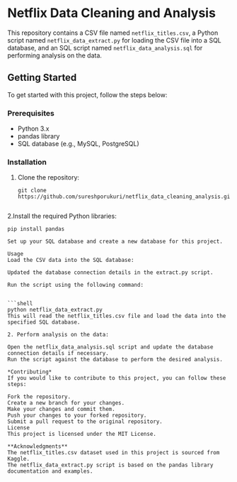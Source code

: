 # Netflix Data Cleaning and Analysis

This repository contains a CSV file named `netflix_titles.csv`, a Python script named `netflix_data_extract.py` for loading the CSV file into a SQL database, and an SQL script named `netflix_data_analysis.sql` for performing analysis on the data.

## Getting Started

To get started with this project, follow the steps below:

### Prerequisites

- Python 3.x
- pandas library
- SQL database (e.g., MySQL, PostgreSQL)

### Installation

1. Clone the repository:

   ```shell
   git clone https://github.com/sureshporukuri/netflix_data_cleaning_analysis.git


2.Install the required Python libraries:

   ```shell
   pip install pandas

Set up your SQL database and create a new database for this project.

Usage
Load the CSV data into the SQL database:

Updated the database connection details in the extract.py script.

Run the script using the following command:


 ```shell
python netflix_data_extract.py
This will read the netflix_titles.csv file and load the data into the specified SQL database.

2. Perform analysis on the data:

Open the netflix_data_analysis.sql script and update the database connection details if necessary.
Run the script against the database to perform the desired analysis.

*Contributing*
If you would like to contribute to this project, you can follow these steps:

Fork the repository.
Create a new branch for your changes.
Make your changes and commit them.
Push your changes to your forked repository.
Submit a pull request to the original repository.
License
This project is licensed under the MIT License.

**Acknowledgments**
The netflix_titles.csv dataset used in this project is sourced from Kaggle.
The netflix_data_extract.py script is based on the pandas library documentation and examples.


